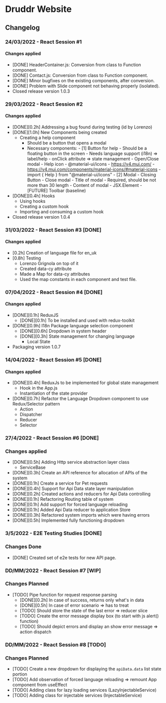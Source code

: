 # Druddr Website

## Changelog

### 24/03/2022 - React Session #1

#### Changes applied

-   [DONE] HeaderContainer.js: Conversion from class to Function component.
-   [DONE] Contact.js: Conversion from class to Function component.
-   [DONE] Minor bugfixes on the existing components, after conversion.
-   [DONE] Problem with Slide component not behaving properly (isolated).
-   Closed release version 1.0.3

### 29/03/2022 - React Session #2

#### Changes applied

-   [DONE][0.2h] Addressing a bug found during testing (id by Lorenzo)
-   [DONE][1.0h] New Components being created
    -   Creating a help component
        -   Should be a button that opens a modal
        -   Necessary components: - [1] Button for help - Should be a floating button in the screen - Needs language support (i18n) => label/help - onClick attribute => state management - Open/Close modal - Help icon - @material-ui/icons - https://v4.mui.com/ - https://v4.mui.com/components/material-icons/#material-icons - import { Help } from "@material-ui/icons" - [2] Modal - Closing Button - Close modal - Title of modal - Required, should be not more than 30 length - Content of modal - JSX.Element - [FUTURE] Toolbar (baseline)
-   [DONE][0.4h] Hooks
    -   Using hooks
    -   Creating a custom hook
    -   Importing and consuming a custom hook
-   Closed release version 1.0.4

### 31/03/2022 - React Session #3 [DONE]

#### Changes applied

-   [0.2h] Creation of language file for en_uk
-   [0.8h] Testing
    -   Lorenzo Grignola on top of it
    -   Created data-cy attribute
    -   Made a Map for data-cy attributes
    -   Used the map constants in each component and test file.

### 07/04/2022 - React Session #4 [DONE]

#### Changes applied

-   [DONE][0.1h] ReduxJS
    -   [DONE][0.1h] To be installed and used with redux-toolkit
-   [DONE][0.9h] I18n Package language selection component
    -   [DONE][0.6h] Dropdown in system header
    -   [DONE][0.3h] State management for changing language
        -   Local State
-   Packaging version 1.0.7

### 14/04/2022 - React Session #5 [DONE]

#### Changes applied

-   [DONE][0.4h] ReduxJs to be implemented for global state management
    -   Hook in the App.js
    -   Instantiation of the state provider
-   [DONE][0.7h] Refactor the Language Dropdown component to use Redux/Selector pattern
    -   Action
    -   Dispatcher
    -   Reducer
    -   Selector

### 27/4/2022 - React Session #6 [DONE]

### Changes applied

-   [DONE][0.5h] Adding Http service abstraction layer class
    -   ServiceBase
-   [DONE][0.3h] Create an API reference for allocation of APIs of the system
-   [DONE][0.1h] Create a service for Pet requests
-   [DONE][0.4h] Support for Api Data state layer manipulation
-   [DONE][0.2h] Created actions and reducers for Api Data controlling
-   [DONE][0.1h] Refactoring Routing table of system
-   [DONE][0.1h] Add support for forced language reloading
-   [DONE][0.1h] Added Api Data reducer to application Store
-   [DONE][0.3h] Refactored system imports which were having errors
-   [DONE][0.5h] Implemented fully functioning dropdown

### 3/5/2022 - E2E Testing Studies [DONE]

### Changes Done

-   [DONE] Created set of e2e tests for new API page.

### DD/MM/2022 - React Session #7 [WIP]

### Changes Planned

-   [TODO] Pipe function for request response parsing
    -   [DONE][0.2h] In case of success, returns only what's in data
    -   [DONE][0.5h] In case of error scenario => has to treat
    -   [TODO] Should store the state of the last error => reducer slice
    -   [TODO] Create the error message display box (to start with js alert() function)
    -   [TODO] Should depict errors and display an show error message => action dispatch

### DD/MM/2022 - React Session #8 [TODO]

### Changes Planned

-   [TODO] Create a new dropdown for displaying the `apiData.data` list state portion
-   [TODO] Add observation of forced language reloading => remount App component from useEffect
-   [TODO] Adding class for lazy loading services (LazyInjectableService)
-   [TODO] Adding class for injectable services (InjectableService)
